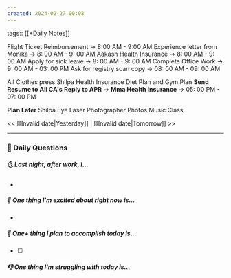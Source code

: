 ```yaml
---
created: 2024-02-27 00:08
---
```

tags:: [[+Daily Notes]]

Flight Ticket Reimbursement ->  8:00 AM - 9:00 AM
Experience letter from Monika -> 8: 00 AM - 9: 00 AM
Aakash Health Insurance -> 8: 00 AM - 9: 00 AM 
Apply for sick leave -> 8: 00 AM - 9: 00 AM
Complete Office Work -> 9: 00 AM - 03: 00 PM
Ask for registry scan copy -> 08: 00 AM - 09: 00 AM

All Clothes press
Shilpa Health Insurance
Diet Plan and Gym Plan
**Send Resume to All CA's**
**Reply to APR** -> 
**Mma Health Insurance** -> 05: 00 PM - 07: 00 PM

**Plan Later**
Shilpa Eye Laser
Photographer Photos
Music Class


<< [[Invalid date|Yesterday]] | [[Invalid date|Tomorrow]] >>

---
### 📅 Daily Questions
##### 🌜 Last night, after work, I...
- 

##### 🙌 One thing I'm excited about right now is...
- 

##### 🚀 One+ thing I plan to accomplish today is...
- [ ] 

##### 👎 One thing I'm struggling with today is...
